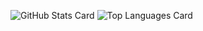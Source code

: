 ![GitHub Stats Card](https://github-readme-stats.vercel.app/api?username=evgeniidatsiuk&show_icons=true)
![Top Languages Card](https://github-readme-stats.vercel.app/api/top-langs/?username=evgeniidatsiuk&layout=compact)
